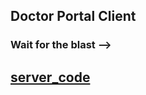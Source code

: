 ## Doctor Portal Client
### Wait for the blast --> 

## [server_code](https://github.com/hridoykhondokar/doctor-protal-servar)
